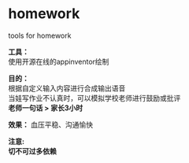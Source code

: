 # homework
tools for homework

**工具：**  
使用开源在线的appinventor绘制

**目的：**  
根据自定义输入内容进行合成输出语音  
当娃写作业不认真时，可以模拟学校老师进行鼓励或批评  
**老师一句话 > 家长3小时**


**效果：**
血压平稳、沟通愉快  


**注意:**  
**切不可过多依赖**
